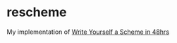 # rescheme
My implementation of [Write Yourself a Scheme in 48hrs](https://en.wikibooks.org/wiki/Write_Yourself_a_Scheme_in_48_Hours)
